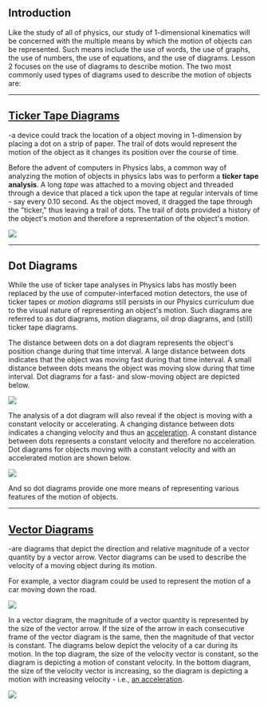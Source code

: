 ## Introduction

Like the study of all of physics, our study of 1-dimensional kinematics will be concerned with the multiple means by which the motion of objects can be represented. Such means include the use of words, the use of graphs, the use of numbers, the use of equations, and the use of diagrams. Lesson 2 focuses on the use of diagrams to describe motion. The two most commonly used types of diagrams used to describe the motion of objects are:

---

## [Ticker Tape Diagrams](http://www.physicsclassroom.com/Class/1DKin/U1L2b.cfm)

-a device could track the location of a object moving in 1-dimension by placing a dot on a strip of paper. The trail of dots would represent the motion of the object as it changes its position over the course of time.

Before the advent of  computers in Physics labs, a common way of analyzing the motion of objects in physics labs was to perform a  **ticker tape analysis**. A long _tape_ was attached to a moving object and threaded through a device that placed a tick upon the tape at regular intervals of time - say every 0.10 second. As the object moved, it dragged the tape through the "ticker," thus leaving a trail of dots. The trail of dots provided a history of the object's motion and therefore a representation of the object's motion.

![](/images/topics/kinematics/Picture9.gif)

---

## **Dot Diagrams**

While the use of ticker tape analyses in Physics labs has mostly been replaced by the use of computer-interfaced motion detectors, the use of ticker tapes or _motion diagrams_ still persists in our Physics curriculum due to the visual nature of representing an object's motion. Such diagrams are referred to as dot diagrams, motion diagrams, oil drop diagrams, and (still) ticker tape diagrams.

The distance between dots on a dot diagram represents the object's position change during that time interval. A large distance between dots indicates that the object was moving fast during that time interval. A small distance between dots means the object was moving slow during that time interval. Dot diagrams for a fast- and slow-moving object are depicted below.

![](/images/topics/kinematics/Picture10.gif)

The analysis of a dot diagram will also reveal if the object is moving with a constant velocity or accelerating. A changing distance between dots indicates a changing velocity and thus an [acceleration](http://www.physicsclassroom.com/Class/1DKin/U1L1e.cfm). A constant distance between dots represents a constant velocity and therefore no acceleration. Dot diagrams for objects moving with a constant velocity and with an accelerated motion are shown below.

![](/images/topics/kinematics/Picture11.gif)

And so dot diagrams provide one more means of representing various features of the motion of objects.

---

## [Vector Diagrams](http://www.physicsclassroom.com/Class/1DKin/U1L2c.cfm)

-are diagrams that depict the direction and relative magnitude of a vector quantity by a vector arrow. Vector diagrams can be used to describe the velocity of a moving object during its motion.

For example, a vector diagram could be used to represent the motion of a car moving down the road.


![](/images/topics/kinematics/Picture12.gif)

In a vector diagram, the magnitude of a vector quantity is represented by the size of the vector arrow. If the size of the arrow in each consecutive frame of the vector diagram is the same, then the magnitude of that vector is constant. The diagrams below depict the velocity of a car during its motion. In the top diagram, the size of the velocity vector is constant, so the diagram is depicting a motion of constant velocity. In the bottom diagram, the size of the velocity vector is increasing, so the diagram is depicting a motion with increasing velocity - i.e., [an acceleration](http://www.physicsclassroom.com/Class/1DKin/U1L1e.cfm).

![](/images/topics/kinematics/Picture13.gif)